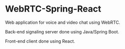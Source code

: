 # WebRTC-Spring-React
Web application for voice and video chat using WebRTC.

Back-end signaling server done using Java/Spring Boot.

Front-end client done using React.

